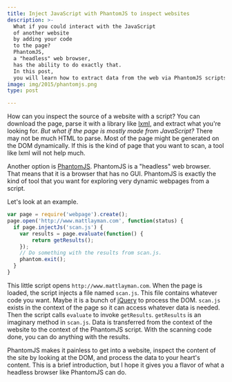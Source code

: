 ```yaml
---
title: Inject JavaScript with PhantomJS to inspect websites
description: >-
  What if you could interact with the JavaScript
  of another website
  by adding your code
  to the page?
  PhantomJS,
  a "headless" web browser,
  has the ability to do exactly that.
  In this post,
  you will learn how to extract data from the web via PhantomJS scripts.
image: img/2015/phantomjs.png
type: post

---
```

How can you inspect the source of a website with a script?
You can download the page,
parse it with a library like [lxml][lx],
and extract what you're looking for.
*But what if the page is mostly made from JavaScript?*
There may not be much HTML to parse.
Most of the page might be generated on the DOM dynamically.
If this is the kind of page
that you want to scan,
a tool like lxml will not help much.

[lx]: http://lxml.de/

Another option is [PhantomJS][pjs].
PhantomJS is a "headless" web browser.
That means that it is a browser that has no GUI.
PhantomJS is exactly the kind of tool that you want
for exploring very dynamic webpages
from a script.

[pjs]: http://phantomjs.org/

Let's look at an example.

```javascript
var page = require('webpage').create();
page.open('http://www.mattlayman.com', function(status) {
  if page.injectJs('scan.js') {
    var results = page.evaluate(function() {
        return getResults();
    });
    // Do something with the results from scan.js.
    phantom.exit();
  }
}
```

This little script opens `http://www.mattlayman.com`.
When the page is loaded,
the script injects a file named `scan.js`.
This file contains whatever code you want.
Maybe it is a bunch of [jQuery][jq] to process the DOM.
`scan.js` exists in the context of the page
so it can access whatever data is needed.
Then the script calls `evaluate` to invoke `getResults`.
`getResults` is an imaginary method
in `scan.js`.
Data is transferred
from the context of the website
to the context of the PhantomJS script.
With the scanning code done,
you can do anything with the results.

[jq]: https://jquery.com/

PhantomJS makes it painless to get into a website,
inspect the content of the site
by looking at the DOM,
and process the data
to your heart's content.
This is a brief introduction,
but I hope it gives you a flavor
of what a headless browser like PhantomJS can do.
